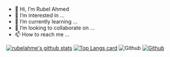 - 👋 Hi, I’m Rubel Ahmed
- 👀 I’m interested in ...
- 🌱 I’m currently learning ...
- 💞️ I’m looking to collaborate on ...
- 📫 How to reach me ...
 



[![rubelahme's github stats](https://github-readme-stats.vercel.app/api?username=rubelahme&show_icons=true&theme=cobalt)](https://github.com/rubelahme/github-readme-stats)
[![Top Langs card](https://github-readme-stats.vercel.app/api/top-langs/?username=rubelahme&card_width=550&show_icons=true&theme=radical)](https://github.com/rubelahme)
![Github](https://visitor-badge.laobi.icu/badge?page_id=rubelahme)
[![Github](https://img.shields.io/github/followers/rubelahme?label=Follow&style=social)](https://github.com/rubelahme)
